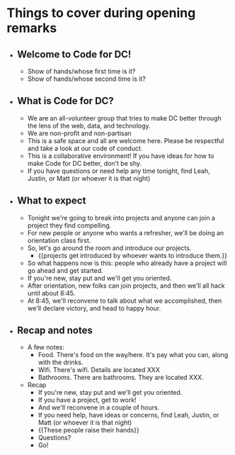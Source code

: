 # Things to cover during opening remarks

* ## Welcome to Code for DC!
    * Show of hands/whose first time is it?
    * Show of hands/whose second time is it?
* ## What is Code for DC?
    * We are an all-volunteer group that tries to make DC better through the lens of the web, data, and technology.
    * We are non-profit and non-partisan
    * This is a safe space and all are welcome here.  Please be respectful and take a look at our code of conduct.
    * This is a collaborative environment! If you have ideas for how to make Code for DC better, don't be shy.  
    * If you have questions or need help any time tonight, find Leah, Justin, or Matt (or whoever it is that night)
* ## What to expect 
    * Tonight we're going to break into projects and anyone can join a project they find compelling.
    * For new people or anyone who wants a refresher, we'll be doing an orientation class first.
    * So, let's go around the room and introduce our projects.
        * {{projects get introduced by whoever wants to introduce them.}}
    * So what happens now is this: people who already have a project will go ahead and get started.
    * If you're new, stay put and we'll get you oriented.
    * After orientation, new folks can join projects, and then we'll all hack until about 8:45.
    * At 8:45, we'll reconvene to talk about what we accomplished, then we'll declare victory, and head to happy hour.
* ## Recap and notes
    * A few notes:
        * Food.  There's food on the way/here.  It's pay what you can, along with the drinks.
        * Wifi.  There's wifi.  Details are located XXX
        * Bathrooms.  There are bathrooms.  They are located XXX.
    * Recap
        * If you're new, stay put and we'll get you oriented.
        * If you have a project, get to work!
        * And we'll reconvene in a couple of hours. 
        * If you need help, have ideas or concerns, find Leah, Justin, or Matt (or whoever it is that night)
        * {{These people raise their hands}}     
        * Questions?
        * Go!
